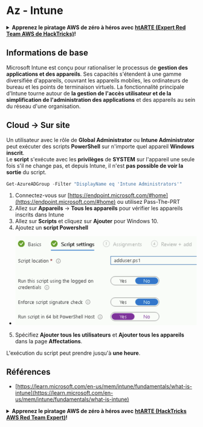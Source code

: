 # Az - Intune

<details>

<summary><strong>Apprenez le piratage AWS de zéro à héros avec</strong> <a href="https://training.hacktricks.xyz/courses/arte"><strong>htARTE (Expert Red Team AWS de HackTricks)</strong></a><strong>!</strong></summary>

Autres façons de soutenir HackTricks:

* Si vous souhaitez voir votre **entreprise annoncée dans HackTricks** ou **télécharger HackTricks en PDF**, consultez les [**PLANS D'ABONNEMENT**](https://github.com/sponsors/carlospolop)!
* Obtenez le [**swag officiel PEASS & HackTricks**](https://peass.creator-spring.com)
* Découvrez [**La famille PEASS**](https://opensea.io/collection/the-peass-family), notre collection exclusive de [**NFTs**](https://opensea.io/collection/the-peass-family)
* **Rejoignez le** 💬 [**groupe Discord**](https://discord.gg/hRep4RUj7f) ou le [**groupe Telegram**](https://t.me/peass) ou **suivez-nous** sur **Twitter** 🐦 [**@hacktricks\_live**](https://twitter.com/hacktricks\_live)**.**
* **Partagez vos astuces de piratage en soumettant des PR aux** [**HackTricks**](https://github.com/carlospolop/hacktricks) et [**HackTricks Cloud**](https://github.com/carlospolop/hacktricks-cloud) dépôts GitHub.

</details>

## Informations de base

Microsoft Intune est conçu pour rationaliser le processus de **gestion des applications et des appareils**. Ses capacités s'étendent à une gamme diversifiée d'appareils, couvrant les appareils mobiles, les ordinateurs de bureau et les points de terminaison virtuels. La fonctionnalité principale d'Intune tourne autour de **la gestion de l'accès utilisateur et de la simplification de l'administration des applications** et des appareils au sein du réseau d'une organisation.

## Cloud -> Sur site

Un utilisateur avec le rôle de **Global Administrator** ou **Intune Administrator** peut exécuter des scripts **PowerShell** sur n'importe quel appareil **Windows inscrit**.\
Le **script** s'exécute avec les **privilèges** de **SYSTEM** sur l'appareil une seule fois s'il ne change pas, et depuis Intune, il n'est **pas possible de voir la sortie** du script.

```powershell
Get-AzureADGroup -Filter "DisplayName eq 'Intune Administrators'"
```

1. Connectez-vous sur [https://endpoint.microsoft.com/#home](https://endpoint.microsoft.com/#home) ou utilisez Pass-The-PRT
2. Allez sur **Appareils** -> **Tous les appareils** pour vérifier les appareils inscrits dans Intune
3. Allez sur **Scripts** et cliquez sur **Ajouter** pour Windows 10.
4. Ajoutez un **script Powershell**

* ![](<../../../.gitbook/assets/image (2) (1) (2) (2) (1).png>)

5. Spécifiez **Ajouter tous les utilisateurs** et **Ajouter tous les appareils** dans la page **Affectations**.

L'exécution du script peut prendre jusqu'à **une heure**.

## Références

* [https://learn.microsoft.com/en-us/mem/intune/fundamentals/what-is-intune](https://learn.microsoft.com/en-us/mem/intune/fundamentals/what-is-intune)

<details>

<summary><strong>Apprenez le piratage AWS de zéro à héros avec</strong> <a href="https://training.hacktricks.xyz/courses/arte"><strong>htARTE (HackTricks AWS Red Team Expert)</strong></a><strong>!</strong></summary>

Autres façons de soutenir HackTricks:

* Si vous souhaitez voir votre **entreprise annoncée dans HackTricks** ou **télécharger HackTricks en PDF**, consultez les [**PLANS D'ABONNEMENT**](https://github.com/sponsors/carlospolop)!
* Obtenez le [**swag officiel PEASS & HackTricks**](https://peass.creator-spring.com)
* Découvrez [**The PEASS Family**](https://opensea.io/collection/the-peass-family), notre collection exclusive de [**NFTs**](https://opensea.io/collection/the-peass-family)
* **Rejoignez le** 💬 [**groupe Discord**](https://discord.gg/hRep4RUj7f) ou le [**groupe Telegram**](https://t.me/peass) ou **suivez-nous** sur **Twitter** 🐦 [**@hacktricks\_live**](https://twitter.com/hacktricks\_live)**.**
* **Partagez vos astuces de piratage en soumettant des PR aux** [**HackTricks**](https://github.com/carlospolop/hacktricks) et [**HackTricks Cloud**](https://github.com/carlospolop/hacktricks-cloud) github repos.

</details>
